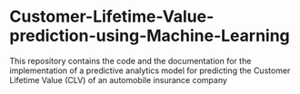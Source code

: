 # Customer-Lifetime-Value-prediction-using-Machine-Learning
This repository contains the code and the documentation for the implementation of a predictive analytics model for predicting the Customer Lifetime Value (CLV) of an automobile insurance company
